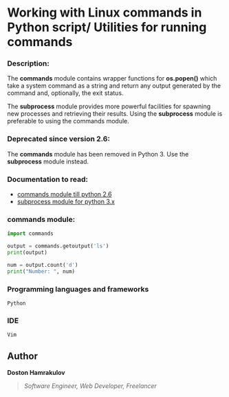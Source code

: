 # Working with Linux commands in Python script/ Utilities for running commands

### Description:
The **commands** module contains wrapper functions for **os.popen()** which take a system command as a string and return any output generated by the command and, optionally, the exit status.

The **subprocess** module provides more powerful facilities for spawning new processes and retrieving their results. Using the **subprocess** module is preferable to using the commands module.


### Deprecated since version 2.6: 
The **commands** module has been removed in Python 3. Use the **subprocess** module instead.


### Documentation to read:
* [commands module till python 2.6](https://docs.python.org/2/library/commands.html)
* [subprocess module for python 3.x](https://docs.python.org/2/library/subprocess.html#module-subprocess)

### commands module:
```python
import commands

output = commands.getoutput('ls')
print(output)

num = output.count('d')
print("Number: ", num)

```

### Programming languages and frameworks
```[Python]
Python
```

### IDE
```[Vim]
Vim
```

## Author
**Doston Hamrakulov**
>*Software Engineer, Web Developer, Freelancer*

